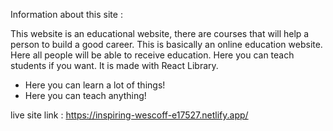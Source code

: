 Information about this site :

This website is an educational website, there are courses that will help a person to build a good career. This is basically an online education website. Here all people will be able to receive education. Here you can teach students if you want. It is made with React Library.

* Here you can learn a lot of things!
* Here you can teach anything!
 

live site link : https://inspiring-wescoff-e17527.netlify.app/
